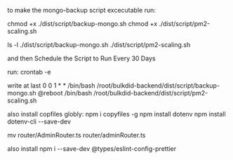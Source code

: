 to make the mongo-backup script excecutable
run:

chmod +x ./dist/script/backup-mongo.sh
chmod +x ./dist/script/pm2-scaling.sh

ls -l ./dist/script/backup-mongo.sh ./dist/script/pm2-scaling.sh

and then Schedule the Script to Run Every 30 Days

run:
crontab -e

write at last
0 0 1 \* \* /bin/bash /root/bulkdid-backend/dist/script/backup-mongo.sh
@reboot /bin/bash /root/bulkdid-backend/dist/script/pm2-scaling.sh

also install copfiles globly:
npm i copyfiles -g
npm install dotenv
npm install dotenv-cli --save-dev

mv router/AdminRouter.ts router/adminRouter.ts


also install 
npm i --save-dev @types/eslint-config-prettier


